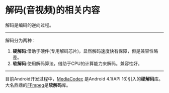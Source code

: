 <!--
 * @Author: BertKing
 * @version: 
 * @Date: 2020-09-03 10:48:43
 * @LastEditors: BertKing
 * @LastEditTime: 2020-09-03 11:27:11
 * @FilePath: /ExoPlayer-Study/decode_about.md
 * @Description: 
-->
# 解码(音视频)的相关内容

解码是编码的逆向过程。

---

解码分为两种：
1. **硬解码**:借助于硬件(专用解码芯片)，显然解码速度快有保障，但是兼容性略差。
2. **软解码**:使用解码算法，借助于CPU的计算能力来解码。兼容性好。

---
目前Android开发过程中，[MediaCodec](https://developer.android.google.cn/reference/android/media/MediaCodec) 是Android 4.1(API 16)引入的**硬解码**库。大名鼎鼎的[FFmpeg](http://ffmpeg.org/)是**软解码**库。



